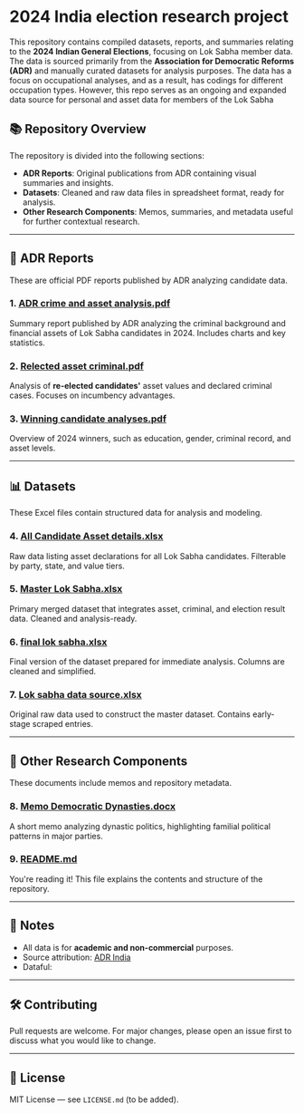 # 2024 India election research project

This repository contains compiled datasets, reports, and summaries relating to the **2024 Indian General Elections**, focusing on Lok Sabha member data. The data is sourced primarily from the **Association for Democratic Reforms (ADR)** and manually curated datasets for analysis purposes. The data has a focus on occupational analyses, and as a result, has codings for different occupation types. However, this repo serves as an ongoing and expanded data source for personal and asset data for members of the Lok Sabha

## 📚 Repository Overview

The repository is divided into the following sections:

- **ADR Reports**: Original publications from ADR containing visual summaries and insights.
- **Datasets**: Cleaned and raw data files in spreadsheet format, ready for analysis.
- **Other Research Components**: Memos, summaries, and metadata useful for further contextual research.

---

## 🧾 ADR Reports

These are official PDF reports published by ADR analyzing candidate data.

### 1. [ADR crime and asset analysis.pdf](./ADR%20crime%20and%20asset%20analysis.pdf)  
Summary report published by ADR analyzing the criminal background and financial assets of Lok Sabha candidates in 2024. Includes charts and key statistics.

### 2. [Relected asset criminal.pdf](./Relected%20asset%20criminal.pdf)  
Analysis of **re-elected candidates'** asset values and declared criminal cases. Focuses on incumbency advantages.

### 3. [Winning candidate analyses.pdf](./Winning%20candidate%20analyses.pdf)  
Overview of 2024 winners, such as education, gender, criminal record, and asset levels.

---

## 📊 Datasets

These Excel files contain structured data for analysis and modeling.

### 4. [All Candidate Asset details.xlsx](./All%20Candidate%20Asset%20details.xlsx)  
Raw data listing asset declarations for all Lok Sabha candidates. Filterable by party, state, and value tiers.

### 5. [Master Lok Sabha.xlsx](./Master%20Lok%20Sabha.xlsx)  
Primary merged dataset that integrates asset, criminal, and election result data. Cleaned and analysis-ready.

### 6. [final lok sabha.xlsx](./final%20lok%20sabha.xlsx)  
Final version of the dataset prepared for immediate analysis. Columns are cleaned and simplified.

### 7. [Lok sabha data source.xlsx](./Lok%20sabha%20data%20source.xlsx)  
Original raw data used to construct the master dataset. Contains early-stage scraped entries.

---

## 🧾 Other Research Components

These documents include memos and repository metadata.

### 8. [Memo Democratic Dynasties.docx](./Memo%20Democratic%20Dynasties.docx)  
A short memo analyzing dynastic politics, highlighting familial political patterns in major parties.

### 9. [README.md](./README.md)  
You're reading it! This file explains the contents and structure of the repository.

---

## 📌 Notes

- All data is for **academic and non-commercial** purposes.
- Source attribution: [ADR India](https://adrindia.org)
- Dataful: 

---

## 🛠️ Contributing

Pull requests are welcome. For major changes, please open an issue first to discuss what you would like to change.

---

## 📄 License

MIT License — see `LICENSE.md` (to be added).
